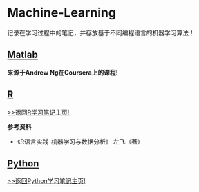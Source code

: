 # Machine-Learning

记录在学习过程中的笔记，并存放基于不同编程语言的机器学习算法！

## [Matlab](Matlab)

**来源于Andrew Ng在Coursera上的课程!**

## [R](R)

[>>返回R学习笔记主页!](https://github.com/Happykelee/the-Study-of-R)

**参考资料**
* 《R语言实践-机器学习与数据分析》 左飞（著）

## [Python](Python)

[>>返回Python学习笔记主页!](https://github.com/Happykelee/the-study-of-Python)
